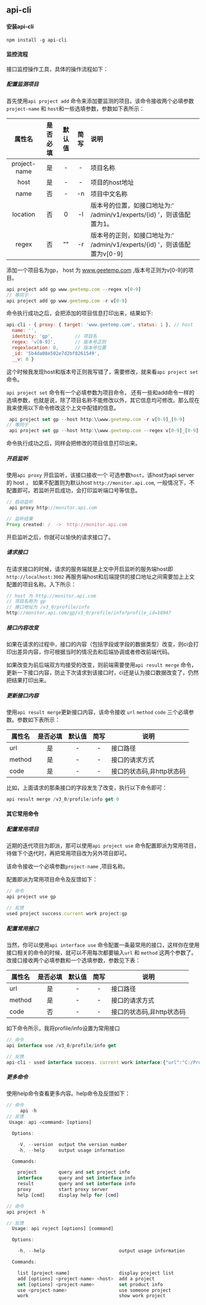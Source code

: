 ## api-cli

#### 安装api-cli

```
npm install -g api-cli
```

#### 监控流程

接口监控操作工具，具体的操作流程如下：

##### 配置监测项目

首先使用`api project add` 命令来添加要监测的项目。该命令接收两个必填参数`project-name` 和 `host`和一些选填参数，参数如下表所示：

|    属性名    | 是否必填 | 默认值 | 简写 | 说明                                                         |
| :----------: | :------: | :----: | :--: | :----------------------------------------------------------- |
| project-name |    是    |   -    |  -   | 项目名称                                                     |
|     host     |    是    |   -    |  -   | 项目的host地址                                               |
|     name     |    否    |   -    |  -n  | 项目中文名称                                                 |
|   location   |    否    |   0    |  -l  | 版本号的位置，如接口地址为:' /admin/v1/experts/{id} '，则该值配置为1。 |
|    regex     |    否    |   ""   |  -r  | 版本号的正则，如接口地址为:' /admin/v1/experts/{id} '，则该值配置为v[0-9] |

 添加一个项目名为gp， host 为 www.geetemp.com ,版本号正则为v[0-9]的项目。

```javascript
api project add gp www.geetemp.com --regex v[0-9]
// 等同于
api project add gp www.geetemp.com -r v[0-9]
```

命令执行成功之后，会把添加的项目信息打印出来，结果如下:

```javascript
api-cli · { proxy: { target: 'www.geetemp.com', status: 1 }, // host
  name: '',
  identity: 'gp',        // 项目名
  regex: 'v[0-9]',       // 版本号正则  
  regexlocation: 0,      // 版本号位置
  _id: '5b4da08e502e7d2bf8261549',
  __v: 0 }
```

这个时候我发现host和版本号正则我写错了，需要修改，就来看`api project set` 命令。

`api project set` 命令有一个必填参数为项目命令， 还有一些和add命令一样的选填参数，也就是说，除了项目名称不能修改以外，其它信息均可修改。那么现在我来使用以下命令修改这个上文中配错的信息。

```javascript
 api project set gp --host http:\\www.geetemp.com -r v[0-9]_[0-9] 
// 等同于
 api project set gp --host http:\\www.geetemp.com --regex v[0-9]_[0-9] 
```

命令执行成功之后，同样会把修改的项目信息打印出来。

##### 开启监听

使用`api proxy` 开启监听，该接口接收一个 可选参数`host`，该host为api server 的 host ， 如果不配置则为默认host `http://monitor.api.com`, 一般情况下，不配置即可。若监听开启成功，会打印监听端口号等信息。

```javascript
// 启动监听
 api proxy http://monitor.api.com

// 监听结果
Proxy created: /  ->  http://monitor.api.com
```

开启监听之后，你就可以愉快的请求接口了。

##### 请求接口

在请求接口的时候，请求的服务端就是上文中开启监听的服务端host即`http://localhost:3002` 再服务端host和后端提供的接口地址之间需要加上上文配置的项目名称。入下所示：

```javascript
// host 为 http://monitor.api.com
// 项目名称为 gp
// 接口地址为 /v3_0/profile/info
http://monitor.api.com/gp/v3_0/profile/info?profile_id=18947
```

##### 接口内容改变

如果在请求的过程中，接口的内容（包括字段或字段的数据类型）改变，则ci会打印出差异内容，你可根据当时的情况去和后端协调或者修改前端代码。

如果改变为前后端双方均接受的改变，则前端需要使用`api result merge` 命令，更新一下接口内容，防止下次请求到该接口时，ci还是认为接口数据改变了，仍然把结果打印出来。

##### 更新接口内容

使用`api result merge`更新接口内容，该命令接收 `url` `method` `code` 三个必填参数。参数如下表所示：

| 属性名 | 是否必填 | 默认值 | 简写 | 说明                      |
| ------ | :------: | :----: | :--: | ------------------------- |
| url    |    是    |   -    |  -   | 接口路径                  |
| method |    是    |   -    |  -   | 接口的请求方式            |
| code   |    是    |   -    |  -   | 接口的状态码,非http状态码 |

比如，上面请求的那条接口的字段发生了改变，执行以下命令即可：

```javascript
api result merge /v3_0/profile/info get 0 
```

#### 其它常用命令

##### 配置常用项目

近期的迭代项目为即派，那可以使用`api project use` 命令配置即派为常用项目，待做下个迭代时，再把常用项目改为另外项目即可。

该命令接收一个必填参数`project-name` ,项目名称。

配置即派为常用项目命令及反馈如下：

```javascript
// 命令
api project use gp

// 反馈 
used project success.current work project:gp
```

##### 配置常用接口

当然，你可以使用`api interface use` 命令配置一条最常用的接口，这样你在使用接口相关的命令的时候，就可以不用每次都要输入`url` 和 `method` 这两个参数了。改接口接收两个必填参数和一个选填参数，参数见下表：

| 属性名 | 是否必填 | 默认值 | 简写 | 说明                      |
| ------ | :------: | :----: | :--: | ------------------------- |
| url    |    是    |   -    |  -   | 接口路径                  |
| method |    是    |   -    |  -   | 接口的请求方式            |
| code   |    否    |   -    |  -   | 接口的状态码,非http状态码 |

如下命令所示，我将profile/info设置为常用接口

```javascript
// 命令
api interface use /v3_0/profile/info get

// 反馈
api-cli · used interface success. current work interface:{"url":"C:/Program Files/Git/v3_0/profile/info","method":"get","code":0}

```

##### 更多命令

使用help命令查看更多内容。help命令及反馈如下：

```javascript
// 命令
     api -h
// 反馈
 Usage: api <command> [options]

  Options:

    -V, --version  output the version number
    -h, --help     output usage information

  Commands:

    project        query and set project info
    interface      query and set interface info
    result         query and set interface info
    proxy          start proxy server
    help [cmd]     display help for [cmd]

// 命令
api project -h

// 反馈
  Usage: api roject [options] [command]        

  Options:  

    -h, --help                           output usage information

  Commands:

    list [project-name]                  display project list
    add [options] <project-name> <host>  add a project
    set [options] <project-name>         set product info
    use <project-name>                   use someone project
    work                                 show work project
```









